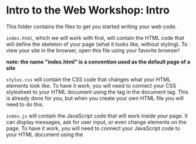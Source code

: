 # Intro to the Web Workshop: Intro

This folder contains the files to get you started writing your web code. 

`index.html`, which we will work with first, will contain the HTML code that will define the skeleton of your page (what it looks like, without styling). To view your site in the browser, open this file using your favorite browser! 

**note: the name "index.html" is a convention used as the default page of a site**

`styles.css` will contain the CSS code that changes what your HTML elements look like. To have it work, you will need to connect your CSS stylesheet to your HTML document using the <link> tag in the document <head> tag. This is already done for you, but when you create your own HTML file you will need to do this.

`index.js` will contain the JavaScript code that will work inside your page. It can display messages, ask for user input, or even change elements on the page. To have it work, you will need to connect your JavaScript code to your HTML document using the <script> tag in the document <head> tag. This is already done for you, but when you create your own HTML file you will need to do this.

Here's what we're going to do:

**Open this project in Stackblitz**: [https://stackblitz.com/edit/oasis-workshop-3-testing?file=index.html](https://stackblitz.com/edit/oasis-workshop-3-testing?file=index.html)

*Once in Stackblitz, make sure you hit Fork to copy this code*

**note: if you're using your own IDE (not Stackblitz), to see changes to your page while editing, save your changed files and refresh the page in your browser. We'd highly recommend you use Stackblitz though**


HTML:
1. Go through what's in the page (as a group)
2. Add a text heading to our HTML page. It can say whatever you want
3. Add two (2) paragraph below that heading. They can also say what you want, but should be longer than the heading
4. Add an image to your page. It can be a cute puppy image downloaded from the Internet or just a random photo from your desktop!

Check out this cheat sheet for more help writing: (https://raw.githubusercontent.com/iLoveCodingOrg/html-cheatsheet/master/html-cheatsheet.gif)[https://raw.githubusercontent.com/iLoveCodingOrg/html-cheatsheet/master/html-cheatsheet.gif]

And this listing of all the tags!
[https://www.w3schools.com/tags/default.asp](https://www.w3schools.com/tags/default.asp)

At this point your site will be functional but pretty plain. Let's add some styling!

CSS:
1. Add CSS rules to make all headers orange and twice as large
2. Add a class to your first paragraph element: 'fun-text'
3. Add CSS rules to fun-text to make it pink and italicized
4. Add a class to your image element: 'rounded'
5. Add CSS rules to make this image rounded

Check out this cheat sheet for more help writing: (https://raw.githubusercontent.com/iLoveCodingOrg/css-cheatsheet/master/css-cheatsheet.gif)[https://raw.githubusercontent.com/iLoveCodingOrg/css-cheatsheet/master/css-cheatsheet.gif]

And this listing of all the styles!
[https://www.w3schools.com/cssref/default.asp](https://www.w3schools.com/cssref/default.asp)

Add this point your site looks a little less plain, perhaps a little funkier! But we can't really interact with it in any way. Let's change that!

JavaScript:
1. In the function we have created, we're going to add some code to display a message to our user!
2. Using the "alert" function in JavaScript, we'll greet our user when they press a button
3. Add a new function that will change some text on your screen using document.getElementByID()

Check this out for more help writing JS code:
[https://www.w3schools.com/js/js_syntax.asp](https://www.w3schools.com/js/js_syntax.asp)